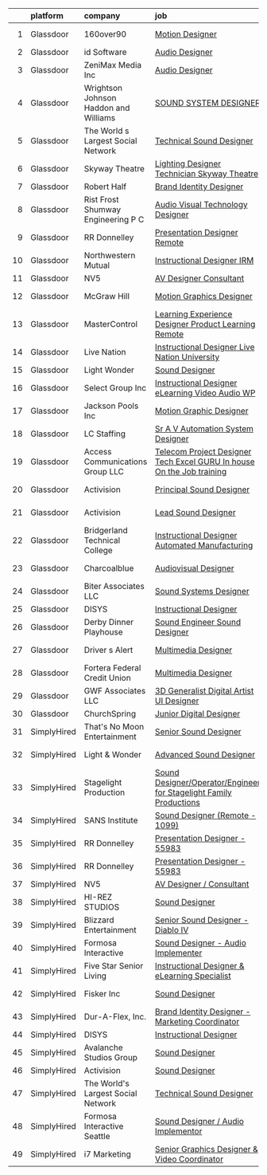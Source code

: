 

|    | platform    | company                                  | job                                                                                                                                                                                                                                                                                                                                                                                                                                                                                                                                                                                                                                                                                                                                                                                                                                                                                                                                                                                                                                                                                                                                                             | update_time   | location            |
|---:|:------------|:-----------------------------------------|:----------------------------------------------------------------------------------------------------------------------------------------------------------------------------------------------------------------------------------------------------------------------------------------------------------------------------------------------------------------------------------------------------------------------------------------------------------------------------------------------------------------------------------------------------------------------------------------------------------------------------------------------------------------------------------------------------------------------------------------------------------------------------------------------------------------------------------------------------------------------------------------------------------------------------------------------------------------------------------------------------------------------------------------------------------------------------------------------------------------------------------------------------------------|:--------------|:--------------------|
|  1 | Glassdoor   | 160over90                                | [Motion Designer](https://www.glassdoor.com/partner/jobListing.htm?pos=121&ao=1136043&s=58&guid=00000181a3f15242b8b74e732dc2daa2&src=GD_JOB_AD&t=SR&vt=w&cs=1_f6c12e22&cb=1656312910724&jobListingId=1007955295559&jrtk=3-0-1g6hv2kj3kbkg801-1g6hv2kjjgajf800-3c281d9384133fed-)                                                                                                                                                                                                                                                                                                                                                                                                                                                                                                                                                                                                                                                                                                                                                                                                                                                                                | 5d            | New York, NY        |
|  2 | Glassdoor   | id Software                              | [Audio Designer](https://www.glassdoor.com/partner/jobListing.htm?pos=114&ao=1136043&s=58&guid=00000181a3f15242b8b74e732dc2daa2&src=GD_JOB_AD&t=SR&vt=w&cs=1_e0ff40b8&cb=1656312910723&jobListingId=1007951566564&jrtk=3-0-1g6hv2kj3kbkg801-1g6hv2kjjgajf800-1d16e9cbfe861356-)                                                                                                                                                                                                                                                                                                                                                                                                                                                                                                                                                                                                                                                                                                                                                                                                                                                                                 | 6d            | Dallas, TX          |
|  3 | Glassdoor   | ZeniMax Media Inc                        | [Audio Designer](https://www.glassdoor.com/partner/jobListing.htm?pos=113&ao=1136043&s=58&guid=00000181a3f15242b8b74e732dc2daa2&src=GD_JOB_AD&t=SR&vt=w&cs=1_ef714ada&cb=1656312910723&jobListingId=1007952605702&jrtk=3-0-1g6hv2kj3kbkg801-1g6hv2kjjgajf800-25d1097e1aec9875-)                                                                                                                                                                                                                                                                                                                                                                                                                                                                                                                                                                                                                                                                                                                                                                                                                                                                                 | 6d            | Dallas, TX          |
|  4 | Glassdoor   | Wrightson  Johnson  Haddon  and Williams | [SOUND SYSTEM DESIGNER](https://www.glassdoor.com/partner/jobListing.htm?pos=119&ao=1136043&s=58&guid=00000181a3f15242b8b74e732dc2daa2&src=GD_JOB_AD&t=SR&vt=w&cs=1_70334067&cb=1656312910724&jobListingId=1007962381714&jrtk=3-0-1g6hv2kj3kbkg801-1g6hv2kjjgajf800-6110ea715b90cdb8-)                                                                                                                                                                                                                                                                                                                                                                                                                                                                                                                                                                                                                                                                                                                                                                                                                                                                          | 2d            | Denver, CO          |
|  5 | Glassdoor   | The World s Largest Social Network       | [Technical Sound Designer](https://www.glassdoor.com/partner/jobListing.htm?pos=107&ao=1110586&s=58&guid=00000181a3f15242b8b74e732dc2daa2&src=GD_JOB_AD&t=SR&vt=w&cs=1_da39f14c&cb=1656312910722&jobListingId=1007947529086&cpc=FD1C1DA32C38CFA7&jrtk=3-0-1g6hv2kj3kbkg801-1g6hv2kjjgajf800-0744d230c875cf78--6NYlbfkN0DSgjPPcnEdvoK3uuxfISLALE6pB1FR7YSHOr_tSg5_QGIhoz_2VqUepdcKLBLI_zSML46FpfmYSxTGgOzmUahEoODxPVUo0o8oN6EbXFUnNevE6Ugycwzlx08XJAEINrIwjIcQFWWLNtfPqYEjgCiMaS-58kIVn7T5-5KBI80HdV3tt5Ai6ToqLbzSUj5mDug8wkDII8iduPbMRcsy799mj-hgMjHB00DwZHsEmioNvVnZwUA4CVXDqlY1FyThfH16AGkqdakJc6EgQcZN1Di-qWV_lgJun4udjRBrooHtKBHo7B11bVBK_5f5ZhkFgcmQC0bGJo8dZMt68qgNoC-TtEbsyeeQaXhvL09AQ-pKwHdFzxCVIfRMcWRUN5m85_DVHJeTB_AHoY97qzx382ElFClsG4QWJS0iLYgzTB65pacvz1R2gU68ljQNdlk1wcjq68VL_JFyC_elIWsXbbd-bLg-QGUfosCp_RIU5Ylww2wUBo3LEdyHGZtdSvc14BIV58gOJ9NHTVQz1GY2RlM_Mu8SgwU8eiNsWGFc3NG9FM7SoFYczCOqxRGudFXbPUQeoxkYr8-18w%3D%3D)                                                                                                                                                                                                                      | 9d            | Los Angeles, CA     |
|  6 | Glassdoor   | Skyway Theatre                           | [Lighting Designer  Technician   Skyway Theatre](https://www.glassdoor.com/partner/jobListing.htm?pos=122&ao=1136043&s=58&guid=00000181a3f15242b8b74e732dc2daa2&src=GD_JOB_AD&t=SR&vt=w&ea=1&cs=1_79859590&cb=1656312910724&jobListingId=1007959993146&jrtk=3-0-1g6hv2kj3kbkg801-1g6hv2kjjgajf800-15d3cc7efec19b7a-)                                                                                                                                                                                                                                                                                                                                                                                                                                                                                                                                                                                                                                                                                                                                                                                                                                            | 3d            | Minneapolis, MN     |
|  7 | Glassdoor   | Robert Half                              | [Brand Identity Designer](https://www.glassdoor.com/partner/jobListing.htm?pos=111&ao=1110586&s=58&guid=00000181a3f15242b8b74e732dc2daa2&src=GD_JOB_AD&t=SR&vt=w&ea=1&cs=1_aa0ec727&cb=1656312910723&jobListingId=1007951648276&cpc=F41FEAB56D215062&jrtk=3-0-1g6hv2kj3kbkg801-1g6hv2kjjgajf800-1ede649e6a58b7cb--6NYlbfkN0CpzDdaQkua3np5pkmj49lKioZwmwxQ-yx5plwbYmV_M1N0TAEqFh9qBSQddGPhXeYsPwwpObkc12_qfuuui8Zfx-BvqhVCXrG6xT8BdiJ-OKSvAtP6KWW8jfsP1M9DqSk2a5VXaHGR5yJ46Q56vtyFDEw-XiAVMBpDv51XshwDm7_06TwkJwC4spOWLGgEfT9UXOmsLcXIylID2BSE7MrDircJeiQeS4i4snMvST1ON5w_OTGfxzU9E82ceENZHxdXQLvc0InkW1DrS6yP8VB5SMmt0YBp15MztscwnBAQ_mIL3Ezq_t_SHPDrjQUnnA-Fut4eNQ8Wvj_YfzrBwURzINEcOJKGO7oR3QQROXzFme8lXTFeUANXFRCi0vd0iALzsu8kmphK0MOYWxm8JlExdh_tn5kQ400k7S1vm7NPC8IdNl9EXoW2amqEM0b_yb-G2-uMtfZD2ghCjocez2CtgX3LqMnUtu2h4QxzOmExuD2v56wW8UvDYzIhrTRucFc%3D)                                                                                                                                                                                                                                                                                                | 6d            | Hartford, CT        |
|  8 | Glassdoor   | Rist Frost Shumway Engineering  P C      | [Audio Visual Technology Designer](https://www.glassdoor.com/partner/jobListing.htm?pos=102&ao=1110586&s=58&guid=00000181a3f15242b8b74e732dc2daa2&src=GD_JOB_AD&t=SR&vt=w&ea=1&cs=1_483d6b59&cb=1656312910722&jobListingId=1007948908184&cpc=4977265379716ABD&jrtk=3-0-1g6hv2kj3kbkg801-1g6hv2kjjgajf800-63c0c8ff2b59b0eb--6NYlbfkN0Aq6GEPWXmQ_bHdhAPQypHToTLCjXGc8tEPX8vl5YFsw_ioJyq96ewKlcubBciSzP1rXOqLLNmLNgf9_-uQ3C8UMHaylfWQ5fxkl5utA49uziwnmWTF8uiCPy-3TYU2yBJuBjSDjmE0HxV0eRUxuIpu2ySNhx2E4gqJKAfG6TP0qonVhX62FvGVNbHNQ2bASbLaUAMpoHZ4hvw243e9-agjF-4JYU9P9FgfJjeDIfbmdJYXCaOJd8iLUEIquEQrZ3ywMUO5LPyoCvsGzCsOnn7TR6eY39cuqdui7NW4cC4P4l-KWQ5r0DEWkfpbsQYhFowCavGTgprWLTm99I5LEKLOfEmcZhCkR06n9m9irjLS2LSN15XBBkrtWMl31JgWN-4DG5LUVgJuJdtxwtmzhTbwhSpdts-ipH0ibWy8dVsof1PLGMzcDhpIN-CA1ptKGBLzV-U_IQ7G5nrs-eb1nyJuAaGQpCsT-2SNEEiURWm8HlwrbeTNLkDTWyN-zDr4_yNFSbQjuoTgfqdQTnUfF8GvLmx_L9q0Ny0%3D)                                                                                                                                                                                                                                                       | 8d            | Portland, ME        |
|  9 | Glassdoor   | RR Donnelley                             | [Presentation Designer  Remote ](https://www.glassdoor.com/partner/jobListing.htm?pos=125&ao=1136043&s=58&guid=00000181a3f15242b8b74e732dc2daa2&src=GD_JOB_AD&t=SR&vt=w&cs=1_ce9fb81e&cb=1656312910724&jobListingId=1007962791525&jrtk=3-0-1g6hv2kj3kbkg801-1g6hv2kjjgajf800-13467501708e5273-)                                                                                                                                                                                                                                                                                                                                                                                                                                                                                                                                                                                                                                                                                                                                                                                                                                                                 | 2d            | Phoenix, AZ         |
| 10 | Glassdoor   | Northwestern Mutual                      | [Instructional Designer   IRM](https://www.glassdoor.com/partner/jobListing.htm?pos=116&ao=1136043&s=58&guid=00000181a3f15242b8b74e732dc2daa2&src=GD_JOB_AD&t=SR&vt=w&cs=1_77d2a244&cb=1656312910723&jobListingId=1007959761308&jrtk=3-0-1g6hv2kj3kbkg801-1g6hv2kjjgajf800-1d94296332c28f86-)                                                                                                                                                                                                                                                                                                                                                                                                                                                                                                                                                                                                                                                                                                                                                                                                                                                                   | 3d            | Wisconsin           |
| 11 | Glassdoor   | NV5                                      | [AV Designer Consultant](https://www.glassdoor.com/partner/jobListing.htm?pos=105&ao=1110586&s=58&guid=00000181a3f15242b8b74e732dc2daa2&src=GD_JOB_AD&t=SR&vt=w&cs=1_b77711bc&cb=1656312910722&jobListingId=1007962612050&cpc=4B4B39186BDA197B&jrtk=3-0-1g6hv2kj3kbkg801-1g6hv2kjjgajf800-eb0c8c7625eb341d--6NYlbfkN0B5ErWgTX1DuGpFjBtn3pzOpOEUZEj9qW8_LUrm9Vw7kb2d5uWKfKRSYXAKobuQtLOvtKxYCg4uTlN5iVjkw-vEZKWN0fCJ9bvZT4pe4M4oCKVert0LF1rV3jogBIjCDA29ULPZkaYYMk-sTDOPwWP51FeY5rt55CEj8-S4WizdnatZPHHcSw79DwAcVa1rZ4s44ofrabB_3YwbvkSVfX5bjx10KCsP0ooY7bZDdjQxHjy2zxFRUDIaOmboogH9aPys_BLvY6wHkAzFPCFK4XcPTXDuu2FSkDZaAeAPwSUyCafkUH0UEQmA3XlpWoun_YS-XBp9B00uVaDflSMniFTQl52GOpNhZCZJp8GMNEW4Y87kjjde_H8OPCQytoPmYzm4xq0e8-1BogwoN7PefSj7Y2ukUzibIeYCg5rX4v300zGhODGF6RR8DI9DbMcByowwI3ZeKfIbNcHOncxODxgY9SBAKj390JDojcjFHl-4OGPyTX6dmpa6zK1iqcjR0Weo953VdyyIiZW0aTCB1aNFJf40tIl1v4YpwnuF5TqFf6vNZTjtjEAuRvUyZmH5VQ1JbEYn9RSJk8v1hTrtOZpnZrMoz2UGFekKMfvn6IKfjwRXtu3rYW-lFTA3S5cM64J-a6tczyA7p1voqejnmD5F9AUNVzM20nRxwx6NxUoBTxxo5x5tE0RvtGnCs92xe2CR9CphAUIBKYguwnwdsUx-4dOr6TL06TU%3D)                                                                      | 2d            | Austin, TX          |
| 12 | Glassdoor   | McGraw Hill                              | [Motion Graphics Designer](https://www.glassdoor.com/partner/jobListing.htm?pos=128&ao=1136043&s=58&guid=00000181a3f15242b8b74e732dc2daa2&src=GD_JOB_AD&t=SR&vt=w&cs=1_76f7088f&cb=1656312910724&jobListingId=1007963055281&jrtk=3-0-1g6hv2kj3kbkg801-1g6hv2kjjgajf800-846076449b1b3a8d-)                                                                                                                                                                                                                                                                                                                                                                                                                                                                                                                                                                                                                                                                                                                                                                                                                                                                       | 1d            | Columbus, OH        |
| 13 | Glassdoor   | MasterControl                            | [Learning Experience Designer  Product Learning    Remote](https://www.glassdoor.com/partner/jobListing.htm?pos=120&ao=1136043&s=58&guid=00000181a3f15242b8b74e732dc2daa2&src=GD_JOB_AD&t=SR&vt=w&ea=1&cs=1_9962eac2&cb=1656312910724&jobListingId=1007939582633&jrtk=3-0-1g6hv2kj3kbkg801-1g6hv2kjjgajf800-56f14f2d414bafa0-)                                                                                                                                                                                                                                                                                                                                                                                                                                                                                                                                                                                                                                                                                                                                                                                                                                  | 12d           | Salt Lake City, UT  |
| 14 | Glassdoor   | Live Nation                              | [Instructional Designer  Live Nation University](https://www.glassdoor.com/partner/jobListing.htm?pos=124&ao=1136043&s=58&guid=00000181a3f15242b8b74e732dc2daa2&src=GD_JOB_AD&t=SR&vt=w&cs=1_6cf2bbf4&cb=1656312910724&jobListingId=1007954872096&jrtk=3-0-1g6hv2kj3kbkg801-1g6hv2kjjgajf800-9f8dfff7ef9ec9c7-)                                                                                                                                                                                                                                                                                                                                                                                                                                                                                                                                                                                                                                                                                                                                                                                                                                                 | 5d            | Beverly Hills, CA   |
| 15 | Glassdoor   | Light   Wonder                           | [Sound Designer](https://www.glassdoor.com/partner/jobListing.htm?pos=110&ao=1136043&s=58&guid=00000181a3f15242b8b74e732dc2daa2&src=GD_JOB_AD&t=SR&vt=w&cs=1_5a5e91d9&cb=1656312910723&jobListingId=1007962011725&jrtk=3-0-1g6hv2kj3kbkg801-1g6hv2kjjgajf800-10e51749257d18e9-)                                                                                                                                                                                                                                                                                                                                                                                                                                                                                                                                                                                                                                                                                                                                                                                                                                                                                 | 2d            | Reno, NV            |
| 16 | Glassdoor   | Select Group Inc                         | [Instructional Designer  eLearning  Video Audio   WP](https://www.glassdoor.com/partner/jobListing.htm?pos=108&ao=1110586&s=58&guid=00000181a3f15242b8b74e732dc2daa2&src=GD_JOB_AD&t=SR&vt=w&ea=1&cs=1_0929d025&cb=1656312910723&jobListingId=1007936114995&cpc=25F7D4ABB6558D0F&jrtk=3-0-1g6hv2kj3kbkg801-1g6hv2kjjgajf800-7c9924c48dcc512f--6NYlbfkN0Bcn-ADAbRvyrq3DH3YqD1gQOSfU_zTPvvfh0XXiz3pBAa41gXbEVBKQgVaXyt5edLvxYk4o4MIGaxtq9KGNxPv4lez8l_kD-M4het5xEgZNFqOt6LsLsnPhK1jfKcyG6syoxQ5JesxuERFT9oTgOclvH0Pfa90Bxp9xy1_W58AxZ0h3Qjnx2xn_9RUh8cHN3jXk4vURUd5UvQE_hgnFPWs_bo_QA7sWE3DrT-GIVJRbHtnVDUCJAdvylemdcD5Vgr3T4UPRLRrF0SaMaUnu63divWPVqphN8bdlOMC7DrqIpl162PQaAdlKpSMlFl8YddXEQExhk4Yv3Exz1vGiQFFODSH9oK1deRaPVR-eGuUo4Gdm8V61aOnxj90VlMAnIKIKtkbVE9kVGhDbCzMF5DIf_tUHbuLN4dgAtlK1ljugN2cOqEhvoTKjbCuXaXEBktcFwO9p-NqYA5xOjdCP3e8SBzFMstJ_WDvBFl3BSTddnOvgJydKtywepa68Qa884dT-xx_pBAXdg%3D%3D)                                                                                                                                                                                                                                                      | 13d           | White Plains, NY    |
| 17 | Glassdoor   | Jackson Pools Inc                        | [Motion   Graphic Designer](https://www.glassdoor.com/partner/jobListing.htm?pos=127&ao=1136043&s=58&guid=00000181a3f15242b8b74e732dc2daa2&src=GD_JOB_AD&t=SR&vt=w&ea=1&cs=1_06ed9461&cb=1656312910724&jobListingId=1007957133857&jrtk=3-0-1g6hv2kj3kbkg801-1g6hv2kjjgajf800-5100aff84e438a9d-)                                                                                                                                                                                                                                                                                                                                                                                                                                                                                                                                                                                                                                                                                                                                                                                                                                                                 | 4d            | Chicago, IL         |
| 18 | Glassdoor   | LC Staffing                              | [Sr  A V   Automation System Designer](https://www.glassdoor.com/partner/jobListing.htm?pos=117&ao=1110586&s=58&guid=00000181a3f15242b8b74e732dc2daa2&src=GD_JOB_AD&t=SR&vt=w&ea=1&cs=1_b80d0a71&cb=1656312910724&jobListingId=1007940397253&cpc=F41FEAB56D215062&jrtk=3-0-1g6hv2kj3kbkg801-1g6hv2kjjgajf800-c6e5de7bc9d7141e--6NYlbfkN0BofPuh9rN77WYyW9S9gEvipXkK0ACZYbXWTWhu5duUQ3Ir6SX5X9ClSkTQaE3Nq6pC10GaY7ruyEdA_VFA_ufyWvorBl0z4_d6AMekjz6oiZRn1AAbBjwMVYiGYxLkyE_NWpN5bjU0zHoqFCPXD9A0tKRQ6BgXQ2PhXRWdV2QNPoUgX1mKHfwbSnOAYpLympooiBIb-oH7WUcsknmyybwr6iosYZ5lCO6fz99QbraCDjAmcsEysMX3OuvgRK2DMh8rzf4luZI9-AsHAHMEU2jM37qMFV67m492BQTM4So--kEcNH4GU8sHfSBaXmTPwznFbh0Fdhiarz9v2seSDtd2if0vpfOjTIztFgoOdeC8qRFYLTa2X3qz3pg1UWRgLGM-toTsJbrwuJs94ME8BxuT0qVQaM9jLnmbW5oExbLNGVU6_qDbZb4Q6fwYTkQFhJLqBLSw1_UszNDyy5EfbWX1w1B95hCPU6Nfv0OeiPCHWP95qMn6XCeleGS-D2BmQyJ_vAjAjzBCELc7nJ1h61p3jc73805vqoFjhcbdxCNkvIMdMNDwm5r6stpPnBOpbQVivlqJsncXYj0_jk6nHY7L4CtjLqFTpgOL_9dQRmb5fOyOKLM4z6OeDaO7t6qk5Gr9gyUxjCwxZRQT1D8JcHwWwY_BALKanuyTb-9rkrHEbfyJRlxm0DKlzBWfAjjsCAemyKosbAOZR9Hst-BrcurfReZFnOiMEN9U-bPPFQNVOXgahH4YKaaQjnv_0Pha5F1_PzodWxhiJB9oib225FQ5) | 12d           | Kalispell, MT       |
| 19 | Glassdoor   | Access Communications Group  LLC         | [Telecom Project Designer  Tech   Excel GURU    In house On the Job training](https://www.glassdoor.com/partner/jobListing.htm?pos=103&ao=1110586&s=58&guid=00000181a3f15242b8b74e732dc2daa2&src=GD_JOB_AD&t=SR&vt=w&ea=1&cs=1_dd8fa9fc&cb=1656312910722&jobListingId=1007947660333&cpc=3794EC2BC9A3BB0B&jrtk=3-0-1g6hv2kj3kbkg801-1g6hv2kjjgajf800-f1eede2bf32b592c--6NYlbfkN0BmbqrLi9XsYZwES-Dy9UJ6XvvyqSTVD4Et30aRgUonhjiYjneinQ9HfLnYEt89piU66j4uxu65331klckbJocQFTko3JcVVpLfdEcKnaSWwUgyBMVAQts9gy_-UOgeUcGPF9TnT0AlAzgud6JDAMIquQ7v80mZ0o8lCDAugtkNOtpGALg-gz9YPJOGvBqWCvf6O_RLW6URNJNW4mssMnzbHOE_Pl9R3ugQi34YpLjKHxSVS-WziClQ5TCMWrQp16UUBXI2vqp64pH-Kb8wJQDD99bt8gxt9hm_ozJ_C0QNlFDOKJC21dWzn75NG3hhY_NgFt4ozKp3Y8kJTI32k3XtDTUa4L1OoR16NcdfiBP8cxiZk24btYQt8nF92WgW1pH7DCpie1oQc-NSPuvtr-wO-pkVEnSN044x9A_mGpf9EFLJvd8s0HkbMVQtVV0x0js53qZ3hgy95Pz6vKVhi5wz3HF1qeGBhrJq-PolM_3vFt0oukZAKHhBWnpPgSpJHVmHEOdb3sQ1w1q5DjVZ0u4kl2pY6T4fNG7ezUksChPck1Tqc7xwQviCxUTUYCKIfv4zmgyTf_y0Sw%3D%3D)                                                                                                                                                              | 9d            | El Paso, TX         |
| 20 | Glassdoor   | Activision                               | [Principal Sound Designer](https://www.glassdoor.com/partner/jobListing.htm?pos=115&ao=1136043&s=58&guid=00000181a3f15242b8b74e732dc2daa2&src=GD_JOB_AD&t=SR&vt=w&cs=1_59d50b00&cb=1656312910723&jobListingId=1007960228726&jrtk=3-0-1g6hv2kj3kbkg801-1g6hv2kjjgajf800-1f66d48a6033ba86-)                                                                                                                                                                                                                                                                                                                                                                                                                                                                                                                                                                                                                                                                                                                                                                                                                                                                       | 3d            | Foster City, CA     |
| 21 | Glassdoor   | Activision                               | [Lead Sound Designer](https://www.glassdoor.com/partner/jobListing.htm?pos=112&ao=1136043&s=58&guid=00000181a3f15242b8b74e732dc2daa2&src=GD_JOB_AD&t=SR&vt=w&cs=1_57951258&cb=1656312910723&jobListingId=1007958272321&jrtk=3-0-1g6hv2kj3kbkg801-1g6hv2kjjgajf800-7843e4f95607d2a3-)                                                                                                                                                                                                                                                                                                                                                                                                                                                                                                                                                                                                                                                                                                                                                                                                                                                                            | 4d            | Foster City, CA     |
| 22 | Glassdoor   | Bridgerland Technical College            | [Instructional Designer  Automated Manufacturing ](https://www.glassdoor.com/partner/jobListing.htm?pos=129&ao=1136043&s=58&guid=00000181a3f15242b8b74e732dc2daa2&src=GD_JOB_AD&t=SR&vt=w&ea=1&cs=1_ca6c30fc&cb=1656312910724&jobListingId=1007955284788&jrtk=3-0-1g6hv2kj3kbkg801-1g6hv2kjjgajf800-3d8e639573a0c70f-)                                                                                                                                                                                                                                                                                                                                                                                                                                                                                                                                                                                                                                                                                                                                                                                                                                          | 5d            | Logan, UT           |
| 23 | Glassdoor   | Charcoalblue                             | [Audiovisual Designer](https://www.glassdoor.com/partner/jobListing.htm?pos=126&ao=1136043&s=58&guid=00000181a3f15242b8b74e732dc2daa2&src=GD_JOB_AD&t=SR&vt=w&cs=1_aa4f14e6&cb=1656312910724&jobListingId=1007940379498&jrtk=3-0-1g6hv2kj3kbkg801-1g6hv2kjjgajf800-a993d426f8806c77-)                                                                                                                                                                                                                                                                                                                                                                                                                                                                                                                                                                                                                                                                                                                                                                                                                                                                           | 12d           | New York, NY        |
| 24 | Glassdoor   | Biter   Associates  LLC                  | [Sound Systems Designer](https://www.glassdoor.com/partner/jobListing.htm?pos=104&ao=1110586&s=58&guid=00000181a3f15242b8b74e732dc2daa2&src=GD_JOB_AD&t=SR&vt=w&ea=1&cs=1_9c7535e2&cb=1656312910722&jobListingId=1007955455603&cpc=ACAF1607C5C1E404&jrtk=3-0-1g6hv2kj3kbkg801-1g6hv2kjjgajf800-d31702fc584edebc--6NYlbfkN0Cii1BkCmuTkYhCe1n7tdf96rlEXZyahD0EQGX4UxkzWOhUZ7vCuYiyO9WaPnT0De4NyWeeIW-REDdA3pHtEyItIGJr6NPsgl8nU-hkeFl6J2d-Kt37rarTSCDmicJiJ6zR7eNrGxSgYYR1BQLtAhRrBNco_hGdgh6cmleOnLMs7jyb5vxDDokVGBYAVeLioR0kesaPHr7w_Doxgf9-d5YJxNJrmc4ewQqSIn7CiYa3NLLuuuYBDZBTbnkwLXRAqR_qF0Sf4x-iXv9BH7OvsQKB2A1V0Y_ZzD6QHgXHHEteW88LoS4m5scNN0F-02VHkG135nI1Q8Ii0SYb_zmpkCBT7nO3wX0qRuhnnDbd2C_cainkSLszUER_Md2BeVkPkGR3dsA7N1FoBfdKsEInkzW-taBW83wjsaouHTa8Cu1aVlh4j86Va50SC19JBAPWB-qlq-B09v-d6uZDNjo_MMDAkGAFTcd60uek_xTXDOsElAoEjSKoIIVfpBKcdYalkVDIux98A5M3jQ%3D%3D)                                                                                                                                                                                                                                                                                   | 5d            | Addison, TX         |
| 25 | Glassdoor   | DISYS                                    | [Instructional Designer](https://www.glassdoor.com/partner/jobListing.htm?pos=106&ao=1110586&s=58&guid=00000181a3f15242b8b74e732dc2daa2&src=GD_JOB_AD&t=SR&vt=w&ea=1&cs=1_fcc8b9f4&cb=1656312910723&jobListingId=1007957047348&cpc=8795CF9063CD573D&jrtk=3-0-1g6hv2kj3kbkg801-1g6hv2kjjgajf800-1996f8b47bfec3bf--6NYlbfkN0BTYkY06FZEdAAtNWO-eDAfNklmfZymsMF6eFRONl7rAMN5x_2sHrqXfWPo9rHDxSPb7KwwQ_g75RGxSEbERoaLkv2YKvOEtQoSvXsnpcuX3JxvPEJdijn8JqbYBK76f-D7V15yOW9F3gF0ZHrjBfK76l17ymiJF3ojR1O-l8L8B4GnglBABCWKfjPYTR8TZJLo0GIIfOiUKnPcZhXP3uI6Gsfy1E7BV4a0EWVRXFnj32xJZTeDJcaACoobkTkoQgTv1k_H4B2nRCUHSBFueOEwtvS3ivrow38XYgGnOLrtIckQLvcWNIS1Puiq_nZihFG_fobIeeJuSGTm971XMo-936amh5rD0PolEG-QYRNR5Q8ZaTeCrHoC3b6Ch6X66LL1teCGa26qHFVhTtT9SbZ12WlWXzC4fpHDK5TF9kezcDoCxdbtyQdqRnOT-SssNlyXuOrtKge7CJ6qP9Rrr_qNs5MPJ31VrtrTSbD5BMBQLbvoRd5HJLYKtjwZNKI4iqv4IlWNTRJEeg%3D%3D)                                                                                                                                                                                                                                                                                   | 4d            | Remote              |
| 26 | Glassdoor   | Derby Dinner Playhouse                   | [Sound Engineer Sound Designer](https://www.glassdoor.com/partner/jobListing.htm?pos=101&ao=1110586&s=58&guid=00000181a3f15242b8b74e732dc2daa2&src=GD_JOB_AD&t=SR&vt=w&ea=1&cs=1_625c1dd1&cb=1656312910721&jobListingId=1007947340789&cpc=C5929E5B7816DBC0&jrtk=3-0-1g6hv2kj3kbkg801-1g6hv2kjjgajf800-2ef6380ac5fa34e2--6NYlbfkN0A4hgeKHdLyHgzaskNEvl2xXMVaueUT71iJOYpLYISQUMokOAxkb6e4YJcZRGbDFdRogvECyHPe-35O4VsQabZ-kOTQixDKW9JI6wSddR4pOnDMZJ5Tb1ioMnwdfCxuKWUUIEZiM46LYZr2YFUG0J0z9haAw6NVlWWA_A-xb4Xy5PB4fEfJbzVUCCAhAXO2tCcvMgDBgGuFVfzamfu1Y7KcCDwaOvU6DLrNiUlQn00t5MBqpTt8LJO6datiGskM3CIDxzpvbUeZQAUvbTMf-2bVB5kJf10CSGfbfo395RjpwBHdQcHlex_5P9stFoCgV-QgU0x7QhBHbGcptSZzp1cItprLcXlvKEKH_C2BDiNypQjP3WZkNqcF8jMy_P2VdPJ57BCqsDdZ-4yE8h5yWHH90nkIFQjBct95esWLU-wNzkJIkli5KWC543sejFkdRZahoMrdTTxwAVKTsQmVI3TQ7hmxUpEuQJujNzcZDjbMpv3ep_tpzYJT4QrbKXjAIsrWUdw7qfcLLJDhwypZFUZ1)                                                                                                                                                                                                                                                                        | 9d            | Clarksville, IN     |
| 27 | Glassdoor   | Driver s Alert                           | [Multimedia Designer](https://www.glassdoor.com/partner/jobListing.htm?pos=123&ao=1136043&s=58&guid=00000181a3f15242b8b74e732dc2daa2&src=GD_JOB_AD&t=SR&vt=w&ea=1&cs=1_75e16d2e&cb=1656312910724&jobListingId=1007963223008&jrtk=3-0-1g6hv2kj3kbkg801-1g6hv2kjjgajf800-2c03edc6f18e9dc3-)                                                                                                                                                                                                                                                                                                                                                                                                                                                                                                                                                                                                                                                                                                                                                                                                                                                                       | 1d            | Nashville, TN       |
| 28 | Glassdoor   | Fortera Federal Credit Union             | [Multimedia Designer](https://www.glassdoor.com/partner/jobListing.htm?pos=130&ao=1136043&s=58&guid=00000181a3f15242b8b74e732dc2daa2&src=GD_JOB_AD&t=SR&vt=w&ea=1&cs=1_e259511e&cb=1656312910724&jobListingId=1007962818426&jrtk=3-0-1g6hv2kj3kbkg801-1g6hv2kjjgajf800-e15bbd40bdeccffe-)                                                                                                                                                                                                                                                                                                                                                                                                                                                                                                                                                                                                                                                                                                                                                                                                                                                                       | 2d            | Clarksville, TN     |
| 29 | Glassdoor   | GWF Associates  LLC                      | [3D Generalist   Digital Artist   UI Designer](https://www.glassdoor.com/partner/jobListing.htm?pos=109&ao=1110586&s=58&guid=00000181a3f15242b8b74e732dc2daa2&src=GD_JOB_AD&t=SR&vt=w&ea=1&cs=1_b63edde7&cb=1656312910723&jobListingId=1007952130788&cpc=6BF42D0955AE9A34&jrtk=3-0-1g6hv2kj3kbkg801-1g6hv2kjjgajf800-1eda58a828a17668--6NYlbfkN0CiXlXD9X9KmMK7S-b5IcFBvVIey8Qr_VUnbo48CIz6WJxcsPNedoVLxbQy0RY0Lidptp5NGocL8OX0ODZlzCLgTilX6ZB0L8kFbzpvH1XAwZc-xzKt2cJRbdstjnIETRcz6k3J6virBqg127M44_l9Tc3nZfDfHnWPDH2zyMWaLtQQPJtcsiC-p1xE1thEZJ70-FQfHsR6pEY0nCOkxPFqyw7qVvTIcYPzXO0Wzgzi_ZZaqoTZoL1GDxrJvkt0kW9B9vvmTzSANxBp2Wk5udGYWmmBc_BvSVq8VLCfJ80cby7Jsu7IwJTSRw9XL74vF229hRpaQ8-CgDVDNQxmegWfFuy6Sr0Y047zRWMdpkIwQ4103IM99KmxCgkHabQ5t2rYI2BpySdBpwBfCLsba9JcdDqpzQA7kCwFXQp34QAjIMsAKGEGvM1vgVutk001bTknZ-EkwjWsiejYQsnffqzzX5NfV46UT--zLeBL2JKCP0pJHGOyLuZuQPBJwkK_nWdNW7A1DXkwKT4swwbGbjB9LSGCuT3X54Wz_6i2GtWs1A%3D%3D)                                                                                                                                                                                                                             | 6d            | Tinton Falls, NJ    |
| 30 | Glassdoor   | ChurchSpring                             | [Junior Digital Designer](https://www.glassdoor.com/partner/jobListing.htm?pos=118&ao=1136043&s=58&guid=00000181a3f15242b8b74e732dc2daa2&src=GD_JOB_AD&t=SR&vt=w&ea=1&cs=1_d707e5e0&cb=1656312910724&jobListingId=1007961741486&jrtk=3-0-1g6hv2kj3kbkg801-1g6hv2kjjgajf800-7ddb821e6466d333-)                                                                                                                                                                                                                                                                                                                                                                                                                                                                                                                                                                                                                                                                                                                                                                                                                                                                   | 2d            | Remote              |
| 31 | SimplyHired | That's No Moon Entertainment             | [Senior Sound Designer](https://www.simplyhired.com/job/HAIZITV3eJRvAwlCAtjPXxFb-x6pdgRSjiUpE-qaQOkB9WpwIm4h0Q?q=sound+designer)                                                                                                                                                                                                                                                                                                                                                                                                                                                                                                                                                                                                                                                                                                                                                                                                                                                                                                                                                                                                                                | Recently      | Los Angeles, CA     |
| 32 | SimplyHired | Light & Wonder                           | [Advanced Sound Designer](https://www.simplyhired.com/job/1zavfi-JH5sqSjTY2I3bmw9CPsfJGX9_v9PZ9MxJ3oPe9NXew2h1EA?q=sound+designer)                                                                                                                                                                                                                                                                                                                                                                                                                                                                                                                                                                                                                                                                                                                                                                                                                                                                                                                                                                                                                              | 13d           | Las Vegas, NV       |
| 33 | SimplyHired | Stagelight Production                    | [Sound Designer/Operator/Engineer for Stagelight Family Productions](https://www.simplyhired.com/job/yUd3_tOhKsAgw15oC0vz6pE5ggNBpO-4wmB1L5k5yuj69a00pgrbVw?q=sound+designer)                                                                                                                                                                                                                                                                                                                                                                                                                                                                                                                                                                                                                                                                                                                                                                                                                                                                                                                                                                                   | Recently      | Orange County, CA   |
| 34 | SimplyHired | SANS Institute                           | [Sound Designer (Remote - 1099)](https://www.simplyhired.com/job/l5XtJmV5Za5NPAoCY67pJ8osv7Dd9cygFT5KvUQHRZZ5LCw9cI7qOA?q=sound+designer)                                                                                                                                                                                                                                                                                                                                                                                                                                                                                                                                                                                                                                                                                                                                                                                                                                                                                                                                                                                                                       | Recently      | Bethesda, MD        |
| 35 | SimplyHired | RR Donnelley                             | [Presentation Designer - 55983](https://www.simplyhired.com/job/nzNGc13izzY73sBqAJfiC6LMZpqM2ug1TTgdTTeV3PfiJisVJpF4mg?q=sound+designer)                                                                                                                                                                                                                                                                                                                                                                                                                                                                                                                                                                                                                                                                                                                                                                                                                                                                                                                                                                                                                        | Recently      | Phoenix, AZ         |
| 36 | SimplyHired | RR Donnelley                             | [Presentation Designer - 55983](https://www.simplyhired.com/job/nzNGc13izzY73sBqAJfiC6LMZpqM2ug1TTgdTTeV3PfiJisVJpF4mg?q=sound+designer)                                                                                                                                                                                                                                                                                                                                                                                                                                                                                                                                                                                                                                                                                                                                                                                                                                                                                                                                                                                                                        | Recently      | Phoenix, AZ         |
| 37 | SimplyHired | NV5                                      | [AV Designer / Consultant](https://www.simplyhired.com/job/s8RFmejC_CQSQtzHdeuCkShit1YGU26CklFJmekm6X5PXz8gABaAIw?q=sound+designer)                                                                                                                                                                                                                                                                                                                                                                                                                                                                                                                                                                                                                                                                                                                                                                                                                                                                                                                                                                                                                             | 9d            | Phoenix, AZ         |
| 38 | SimplyHired | HI-REZ STUDIOS                           | [Sound Designer](https://www.simplyhired.com/job/aA6iiJRrWdcirvdZUdRNwkyou34MRKChSdF1MZ7s6_co4dP2h9voUQ?q=sound+designer)                                                                                                                                                                                                                                                                                                                                                                                                                                                                                                                                                                                                                                                                                                                                                                                                                                                                                                                                                                                                                                       | Recently      | Remote              |
| 39 | SimplyHired | Blizzard Entertainment                   | [Senior Sound Designer - Diablo IV](https://www.simplyhired.com/job/sCqilp6WPiIPyB0AQ7clmtwKv9OQUE2f3uqVKyqNn7t0myy_N4vRTA?q=sound+designer)                                                                                                                                                                                                                                                                                                                                                                                                                                                                                                                                                                                                                                                                                                                                                                                                                                                                                                                                                                                                                    | Recently      | Irvine, CA          |
| 40 | SimplyHired | Formosa Interactive                      | [Sound Designer - Audio Implementer](https://www.simplyhired.com/job/E63_BRjyLumhk01Bv7mOuaoR0vafXGhLD-NTsS2e6CEpoHi4FvqYnw?q=sound+designer)                                                                                                                                                                                                                                                                                                                                                                                                                                                                                                                                                                                                                                                                                                                                                                                                                                                                                                                                                                                                                   | Recently      | Burbank, CA         |
| 41 | SimplyHired | Five Star Senior Living                  | [Instructional Designer & eLearning Specialist](https://www.simplyhired.com/job/oTZPL1wWK2cmOqji4vswi4vj0YGDnK7OTqW_Mj_7zFv6d-Vi6eIF7Q?q=sound+designer)                                                                                                                                                                                                                                                                                                                                                                                                                                                                                                                                                                                                                                                                                                                                                                                                                                                                                                                                                                                                        | Recently      | Newton, MA          |
| 42 | SimplyHired | Fisker Inc                               | [Sound Designer](https://www.simplyhired.com/job/Wyd6frRf1GzjpDHm7VmVz2LdvnDKN6Fctb2Nnyzou_ZLtA26-UkXSQ?q=sound+designer)                                                                                                                                                                                                                                                                                                                                                                                                                                                                                                                                                                                                                                                                                                                                                                                                                                                                                                                                                                                                                                       | Recently      | Manhattan Beach, CA |
| 43 | SimplyHired | Dur-A-Flex, Inc.                         | [Brand Identity Designer - Marketing Coordinator](https://www.simplyhired.com/job/R64jRkQkz5c4uAjoUHoVIXUUGZsCSy6n0isNMLlA2kzi3aMM4c-LOw?q=sound+designer)                                                                                                                                                                                                                                                                                                                                                                                                                                                                                                                                                                                                                                                                                                                                                                                                                                                                                                                                                                                                      | Recently      | East Hartford, CT   |
| 44 | SimplyHired | DISYS                                    | [Instructional Designer](https://www.simplyhired.com/job/6MgbfYy-_E40YUZRFdwTmemKFFrERGRuUwfVb496bNTfsDmsX-oQNQ?q=sound+designer)                                                                                                                                                                                                                                                                                                                                                                                                                                                                                                                                                                                                                                                                                                                                                                                                                                                                                                                                                                                                                               | 4d            | Remote              |
| 45 | SimplyHired | Avalanche Studios Group                  | [Sound Designer](https://www.simplyhired.com/job/lQ56dL4hE0QFlKl3bFobU4KE1n4VNMXQUExBD0jvYT0oDTVmOsXFqw?q=sound+designer)                                                                                                                                                                                                                                                                                                                                                                                                                                                                                                                                                                                                                                                                                                                                                                                                                                                                                                                                                                                                                                       | Recently      | New York, NY        |
| 46 | SimplyHired | Activision                               | [Sound Designer](https://www.simplyhired.com/job/i7qlcqa6pP-srEpgyNNEjRvZmW5tDc8R6vUqXUq0hP94Ee2Cl5AgeQ?q=sound+designer)                                                                                                                                                                                                                                                                                                                                                                                                                                                                                                                                                                                                                                                                                                                                                                                                                                                                                                                                                                                                                                       | Recently      | Austin, TX          |
| 47 | SimplyHired | The World's Largest Social Network       | [Technical Sound Designer](https://www.simplyhired.com/job/WdBA0XinP76qZFYVzCmDoqyUlQfb-HOXlP1fhpHArR4mrqn4fhnYhg?q=sound+designer)                                                                                                                                                                                                                                                                                                                                                                                                                                                                                                                                                                                                                                                                                                                                                                                                                                                                                                                                                                                                                             | 9d            | San Diego, CA       |
| 48 | SimplyHired | Formosa Interactive Seattle              | [Sound Designer / Audio Implementor](https://www.simplyhired.com/job/vlF4rzpIgemNyADbSUoWC36FtYYh2ouWspqfTFtuxzveh07-6RCwmg?q=sound+designer)                                                                                                                                                                                                                                                                                                                                                                                                                                                                                                                                                                                                                                                                                                                                                                                                                                                                                                                                                                                                                   | Recently      | Seattle, WA         |
| 49 | SimplyHired | i7 Marketing                             | [Senior Graphics Designer & Video Coordinator](https://www.simplyhired.com/job/4n3TG70GG5uWcUJLeAseo9ky15xYElw16AmoRsLP2qrV4LCVMasiEw?q=sound+designer)                                                                                                                                                                                                                                                                                                                                                                                                                                                                                                                                                                                                                                                                                                                                                                                                                                                                                                                                                                                                         | Recently      | Remote              |